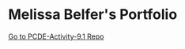 # Melissa Belfer's Portfolio

<a href=https://github.com/belfmel/PCDE-Activity-9.1>Go to PCDE-Activity-9.1 Repo